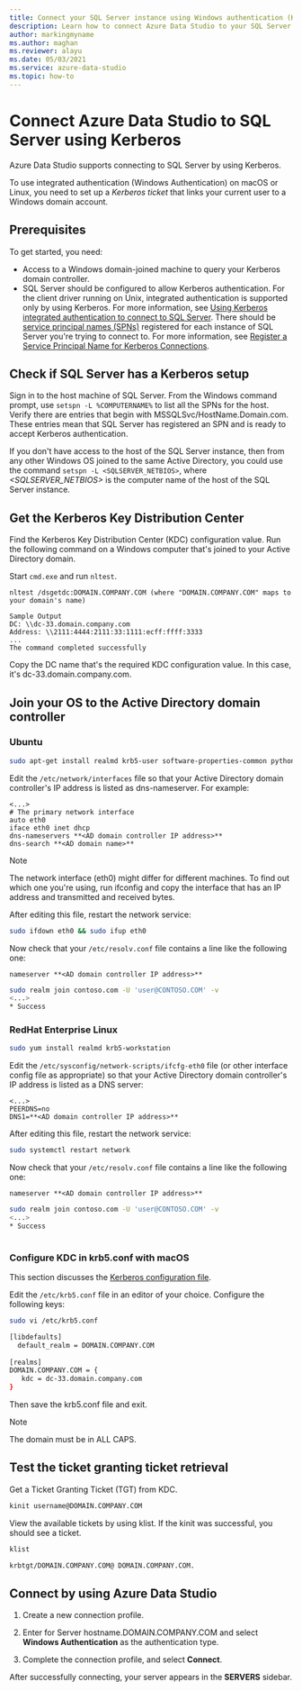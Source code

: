 ```yaml
---
title: Connect your SQL Server instance using Windows authentication (Kerberos)
description: Learn how to connect Azure Data Studio to your SQL Server instance by using Microsoft Kerberos integrated authentication.
author: markingmyname
ms.author: maghan
ms.reviewer: alayu
ms.date: 05/03/2021
ms.service: azure-data-studio
ms.topic: how-to
---
```


# Connect Azure Data Studio to SQL Server using Kerberos

Azure Data Studio supports connecting to SQL Server by using Kerberos.

To use integrated authentication (Windows Authentication) on macOS or Linux, you need to set up a *Kerberos ticket* that links your current user to a Windows domain account.

## Prerequisites

To get started, you need:

- Access to a Windows domain-joined machine to query your Kerberos domain controller.
- SQL Server should be configured to allow Kerberos authentication. For the client driver running on Unix, integrated authentication is supported only by using Kerberos. For more information, see [Using Kerberos integrated authentication to connect to SQL Server](../connect/jdbc/using-kerberos-integrated-authentication-to-connect-to-sql-server.md). There should be [service principal names (SPNs)](/windows/win32/ad/service-principal-names) registered for each instance of SQL Server you're trying to connect to. For more information, see [Register a Service Principal Name for Kerberos Connections](../database-engine/configure-windows/register-a-service-principal-name-for-kerberos-connections.md).

## Check if SQL Server has a Kerberos setup

Sign in to the host machine of SQL Server. From the Windows command prompt, use `setspn -L %COMPUTERNAME%` to list all the SPNs for the host. Verify there are entries that begin with MSSQLSvc/HostName.Domain.com. These entries mean that SQL Server has registered an SPN and is ready to accept Kerberos authentication.

If you don't have access to the host of the SQL Server instance, then from any other Windows OS joined to the same Active Directory, you could use the command `setspn -L <SQLSERVER_NETBIOS>`, where *<SQLSERVER_NETBIOS>* is the computer name of the host of the SQL Server instance.

## Get the Kerberos Key Distribution Center

Find the Kerberos Key Distribution Center (KDC) configuration value. Run the following command on a Windows computer that's joined to your Active Directory domain.

Start `cmd.exe` and run `nltest`.

```
nltest /dsgetdc:DOMAIN.COMPANY.COM (where "DOMAIN.COMPANY.COM" maps to your domain's name)

Sample Output
DC: \\dc-33.domain.company.com
Address: \\2111:4444:2111:33:1111:ecff:ffff:3333
...
The command completed successfully
```
Copy the DC name that's the required KDC configuration value. In this case, it's dc-33.domain.company.com.

## Join your OS to the Active Directory domain controller

### Ubuntu
```bash
sudo apt-get install realmd krb5-user software-properties-common python-software-properties packagekit
```

Edit the `/etc/network/interfaces` file so that your Active Directory domain controller's IP address is listed as dns-nameserver. For example:

```/etc/network/interfaces
<...>
# The primary network interface
auto eth0
iface eth0 inet dhcp
dns-nameservers **<AD domain controller IP address>**
dns-search **<AD domain name>**
```

> [!NOTE]
> The network interface (eth0) might differ for different machines. To find out which one you're using, run ifconfig and copy the interface that has an IP address and transmitted and received bytes.

After editing this file, restart the network service:

```bash
sudo ifdown eth0 && sudo ifup eth0
```

Now check that your `/etc/resolv.conf` file contains a line like the following one:

```Code
nameserver **<AD domain controller IP address>**
```

```bash
sudo realm join contoso.com -U 'user@CONTOSO.COM' -v
<...>
* Success
```
   
### RedHat Enterprise Linux

```bash
sudo yum install realmd krb5-workstation
```

Edit the `/etc/sysconfig/network-scripts/ifcfg-eth0` file (or other interface config file as appropriate) so that your Active Directory domain controller's IP address is listed as a DNS server:

```/etc/sysconfig/network-scripts/ifcfg-eth0
<...>
PEERDNS=no
DNS1=**<AD domain controller IP address>**
```

After editing this file, restart the network service:

```bash
sudo systemctl restart network
```

Now check that your `/etc/resolv.conf` file contains a line like the following one:  

```Code
nameserver **<AD domain controller IP address>**
```

```bash
sudo realm join contoso.com -U 'user@CONTOSO.COM' -v
<...>
* Success
   
```

### Configure KDC in krb5.conf with macOS

This section discusses the [Kerberos configuration file](http://web.mit.edu/macdev/KfM/Common/Documentation/preferences-osx.html).

Edit the `/etc/krb5.conf` file in an editor of your choice. Configure the following keys:

```bash
sudo vi /etc/krb5.conf

[libdefaults]
  default_realm = DOMAIN.COMPANY.COM
 
[realms]
DOMAIN.COMPANY.COM = {
   kdc = dc-33.domain.company.com
}
```

Then save the krb5.conf file and exit.

> [!NOTE]
> The domain must be in ALL CAPS.


## Test the ticket granting ticket retrieval

Get a Ticket Granting Ticket (TGT) from KDC.

```bash
kinit username@DOMAIN.COMPANY.COM
```

View the available tickets by using klist. If the kinit was successful, you should see a ticket.

```bash
klist

krbtgt/DOMAIN.COMPANY.COM@ DOMAIN.COMPANY.COM.
```

## Connect by using Azure Data Studio

1. Create a new connection profile.

1. Enter for Server hostname.DOMAIN.COMPANY.COM and select **Windows Authentication** as the authentication type.

1. Complete the connection profile, and select **Connect**.

After successfully connecting, your server appears in the **SERVERS** sidebar.
